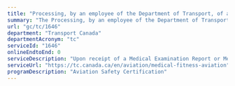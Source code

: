 ```yaml
---
title: "Processing, by an employee of the Department of Transport, of a medical certificate in respect of a pilot licence or a pilot permit other than a student pilot permit"
summary: "The Processing, by an employee of the Department of Transport, of a medical certificate in respect of a pilot licence or a pilot permit other than a student pilot permit service from Transport Canada is not available end-to-end online, according to the GC Service Inventory."
url: "gc/tc/1646"
department: "Transport Canada"
departmentAcronym: "tc"
serviceId: "1646"
onlineEndtoEnd: 0
serviceDescription: "Upon receipt of a Medical Examination Report or Medical Declaration, TCCA will review the report or declaration. If all conditions are met, a new medical certificate will be issued or the validity of the existing one will be extended."
serviceUrl: "https://tc.canada.ca/en/aviation/medical-fitness-aviation"
programDescription: "Aviation Safety Certification"
---
```

